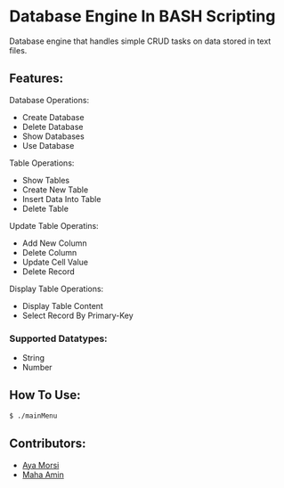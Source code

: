 # Database Engine In BASH Scripting

Database engine that handles simple CRUD tasks on data stored in text files.


## Features:
Database Operations:
* Create Database
* Delete Database
* Show Databases
* Use Database

Table Operations:
* Show Tables
* Create New Table
* Insert Data Into Table
* Delete Table

Update Table Operatins:
* Add New Column
* Delete Column
* Update Cell Value
* Delete Record

Display Table Operations:
* Display Table Content
* Select Record By Primary-Key

### Supported Datatypes:
* String
* Number

## How To Use:
```sh
$ ./mainMenu
```

## Contributors:
* [Aya Morsi](https://github.com/ayamorsi)
* [Maha Amin](https://github.com/MahaAmin)





